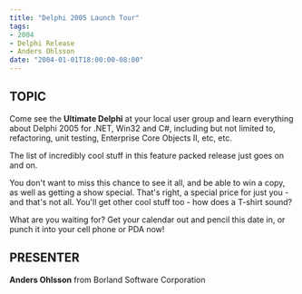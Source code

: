 ```yaml
---
title: "Delphi 2005 Launch Tour"
tags:
- 2004
- Delphi Release
- Anders Ohlsson
date: "2004-01-01T18:00:00-08:00"
---
```

## TOPIC ##

Come see the **Ultimate Delphi** at your local user group and learn everything about Delphi 2005 for .NET, Win32 and C#, including but not limited to, refactoring, unit testing, Enterprise Core Objects II, etc, etc. 

The list of incredibly cool stuff in this feature packed release just goes on and on.

You don't want to miss this chance to see it all, and be able to win a copy, as well as getting a show special. That's right, a special price for just you - and that's not all. You'll get other cool stuff too - how does a T-shirt sound? 

What are you waiting for? Get your calendar out and pencil this date in, or punch it into your cell phone or PDA now!

## PRESENTER ##

**Anders Ohlsson** from Borland Software Corporation
